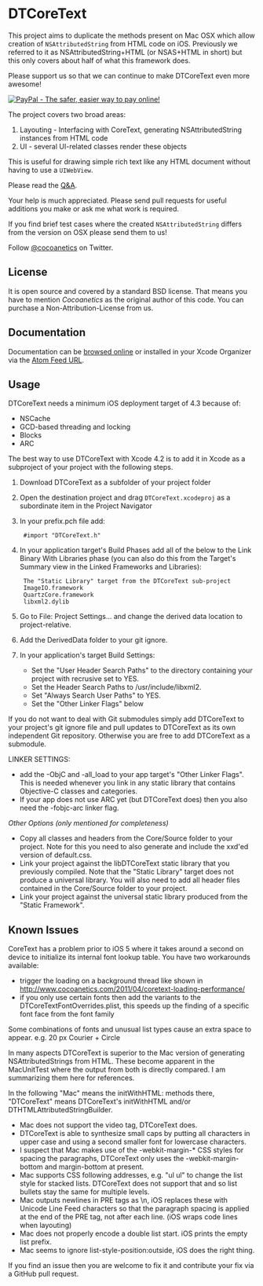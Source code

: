 DTCoreText
==========

This project aims to duplicate the methods present on Mac OSX which allow creation of `NSAttributedString` from HTML code on iOS. Previously we referred to it as NSAttributedString+HTML (or NSAS+HTML in short) but this only covers about half of what this framework does. 

Please support us so that we can continue to make DTCoreText even more awesome!

<a href="https://www.paypal.com/cgi-bin/webscr?cmd=_s-xclick&hosted_button_id=M5DZ3PAN7NW8J">
<img src="https://www.paypalobjects.com/en_US/i/btn/btn_donateCC_LG.gif" border="0" name="submit" alt="PayPal - The safer, easier way to pay online!" />
</a>

The project covers two broad areas:

1. Layouting - Interfacing with CoreText, generating NSAttributedString instances from HTML code
2. UI - several UI-related classes render these objects

This is useful for drawing simple rich text like any HTML document without having to use a `UIWebView`.

Please read the [Q&A](http://www.cocoanetics.com/2011/08/nsattributedstringhtml-qa/).

Your help is much appreciated. Please send pull requests for useful additions you make or ask me what work is required.

If you find brief test cases where the created `NSAttributedString` differs from the version on OSX please send them to us!

Follow [@cocoanetics](http://twitter.com/cocoanetics) on Twitter.

License
-------

It is open source and covered by a standard BSD license. That means you have to mention *Cocoanetics* as the original author of this code. You can purchase a Non-Attribution-License from us.

Documentation
-------------

Documentation can be [browsed online](http://cocoanetics.github.com/DTCoreText) or installed in your Xcode Organizer via the [Atom Feed URL](http://cocoanetics.github.com/DTCoreText/DTCoreText.atom).

Usage
-----

DTCoreText needs a minimum iOS deployment target of 4.3 because of:

- NSCache
- GCD-based threading and locking
- Blocks
- ARC

The best way to use DTCoreText with Xcode 4.2 is to add it in Xcode as a subproject of your project with the following steps.

1. Download DTCoreText as a subfolder of your project folder
2. Open the destination project and drag `DTCoreText.xcodeproj` as a subordinate item in the Project Navigator
3. In your prefix.pch file add:
	
		#import "DTCoreText.h"

4. In your application target's Build Phases add all of the below to the Link Binary With Libraries phase (you can also do this from the Target's Summary view in the Linked Frameworks and Libraries):

		The "Static Library" target from the DTCoreText sub-project
		ImageIO.framework
		QuartzCore.framework
		libxml2.dylib

5. Go to File: Project Settings… and change the derived data location to project-relative.
6. Add the DerivedData folder to your git ignore. 
7. In your application's target Build Settings:
	- Set the "User Header Search Paths" to the directory containing your project with recrusive set to YES.
   - Set the Header Search Paths to /usr/include/libxml2.
	- Set "Always Search User Paths" to YES.
	- Set the "Other Linker Flags" below

If you do not want to deal with Git submodules simply add DTCoreText to your project's git ignore file and pull updates to DTCoreText as its own independent Git repository. Otherwise you are free to add DTCoreText as a submodule.

LINKER SETTINGS:

   - add the -ObjC and -all_load to your app target's "Other Linker Flags". This is needed whenever you link in any static library that contains Objective-C classes and categories.
   - If your app does not use ARC yet (but DTCoreText does) then you also need the -fobjc-arc linker flag.

*Other Options (only mentioned for completeness)*

- Copy all classes and headers from the Core/Source folder to your project. Note for this you need to also generate and include the xxd'ed version of default.css.
- Link your project against the libDTCoreText static library that you previously compiled. Note that the "Static Library" target does not produce a universal library. You will also need to add all header files contained in the Core/Source folder to your project.
- Link your project against the universal static library produced from the "Static Framework". 

Known Issues
------------

CoreText has a problem prior to iOS 5 where it takes around a second on device to initialize its internal font lookup table. You have two workarounds available:

- trigger the loading on a background thread like shown in http://www.cocoanetics.com/2011/04/coretext-loading-performance/
- if you only use certain fonts then add the variants to the DTCoreTextFontOverrides.plist, this speeds up the finding of a specific font face from the font family

Some combinations of fonts and unusual list types cause an extra space to appear. e.g. 20 px Courier + Circle

In many aspects DTCoreText is superior to the Mac version of generating NSAttributedStrings from HTML. These become apparent in the MacUnitTest where the output from both is directly compared. I am summarizing them here for references.

In the following "Mac" means the initWithHTML: methods there, "DTCoreText" means DTCoreText's initWithHTML and/or DTHTMLAttributedStringBuilder.

- Mac does not support the video tag, DTCoreText does.
- DTCoreText is able to synthesize small caps by putting all characters in upper case and using a second smaller font for lowercase characters.
- I suspect that Mac makes use of the -webkit-margin-* CSS styles for spacing the paragraphs, DTCoreText only uses the -webkit-margin-bottom and margin-bottom at present.
- Mac supports CSS following addresses, e.g. "ul ul" to change the list style for stacked lists. DTCoreText does not support that and so list bullets stay the same for multiple levels.
- Mac outputs newlines in PRE tags as \n, iOS replaces these with Unicode Line Feed characters so that the paragraph spacing is applied at the end of the PRE tag, not after each line. (iOS wraps code lines when layouting)
- Mac does not properly encode a double list start. iOS prints the empty list prefix.
- Mac seems to ignore list-style-position:outside, iOS does the right thing.

If you find an issue then you are welcome to fix it and contribute your fix via a GitHub pull request.
